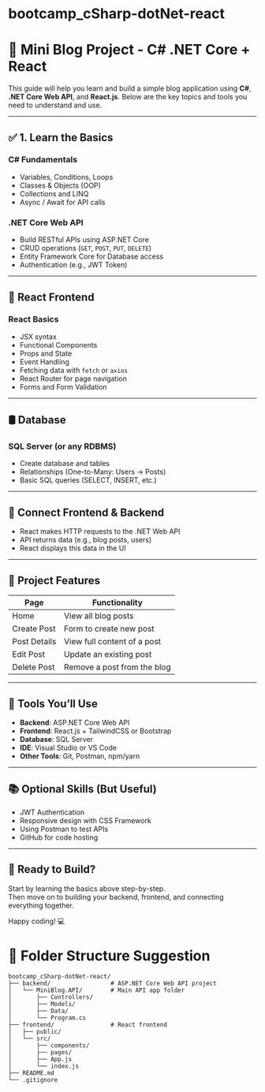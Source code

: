 # bootcamp_cSharp-dotNet-react
# 📝 Mini Blog Project - C# .NET Core + React

This guide will help you learn and build a simple blog application using **C#**, **.NET Core Web API**, and **React.js**. Below are the key topics and tools you need to understand and use.

---

## ✅ 1. Learn the Basics

### C# Fundamentals
- Variables, Conditions, Loops
- Classes & Objects (OOP)
- Collections and LINQ
- Async / Await for API calls

### .NET Core Web API
- Build RESTful APIs using ASP.NET Core
- CRUD operations (`GET`, `POST`, `PUT`, `DELETE`)
- Entity Framework Core for Database access
- Authentication (e.g., JWT Token)

---

## 🎨 React Frontend

### React Basics
- JSX syntax
- Functional Components
- Props and State
- Event Handling
- Fetching data with `fetch` or `axios`
- React Router for page navigation
- Forms and Form Validation

---

## 🛢 Database

### SQL Server (or any RDBMS)
- Create database and tables
- Relationships (One-to-Many: Users → Posts)
- Basic SQL queries (SELECT, INSERT, etc.)

---

## 🔁 Connect Frontend & Backend

- React makes HTTP requests to the .NET Web API
- API returns data (e.g., blog posts, users)
- React displays this data in the UI

---

## 🧱 Project Features

| Page          | Functionality                  |
|---------------|---------------------------------|
| Home          | View all blog posts             |
| Create Post   | Form to create new post         |
| Post Details  | View full content of a post     |
| Edit Post     | Update an existing post         |
| Delete Post   | Remove a post from the blog     |

---

## 🧰 Tools You’ll Use

- **Backend**: ASP.NET Core Web API
- **Frontend**: React.js + TailwindCSS or Bootstrap
- **Database**: SQL Server
- **IDE**: Visual Studio or VS Code
- **Other Tools**: Git, Postman, npm/yarn

---

## 📚 Optional Skills (But Useful)

- JWT Authentication
- Responsive design with CSS Framework
- Using Postman to test APIs
- GitHub for code hosting

---

## 🚀 Ready to Build?

Start by learning the basics above step-by-step.  
Then move on to building your backend, frontend, and connecting everything together.

Happy coding! 💻
# 📁 Folder Structure Suggestion
```
bootcamp_cSharp-dotNet-react/
├── backend/                 # ASP.NET Core Web API project
│   └── MiniBlog.API/        # Main API app folder
│       ├── Controllers/
│       ├── Models/
│       ├── Data/
│       └── Program.cs
├── frontend/                # React frontend
│   ├── public/
│   └── src/
│       ├── components/
│       ├── pages/
│       ├── App.js
│       └── index.js
├── README.md
└── .gitignore
```